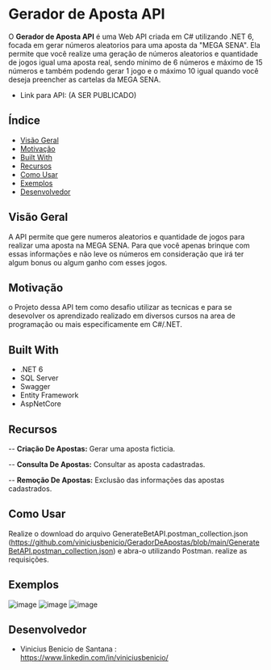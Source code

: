 # Gerador de Aposta API


O **Gerador de Aposta API** é uma Web API criada em C# utilizando .NET 6, focada em gerar números aleatorios para uma aposta da "MEGA SENA".
Ela permite que você realize uma geração de números aleatorios e quantidade de jogos igual uma aposta real, sendo minimo de 6 números e máximo de 15 números e também podendo gerar 1 jogo e o máximo 10 igual quando você deseja preencher as cartelas da MEGA SENA. 


- Link para API: (A SER PUBLICADO)

## Índice

- [Visão Geral](#visão-geral)
- [Motivação](#motivação)
- [Built With](#built-with)  
- [Recursos](#recursos)
- [Como Usar](#como-usar)
- [Exemplos](#exemplos)
- [Desenvolvedor](#desenvolvedor)

## Visão Geral

A API permite que gere numeros aleatorios e quantidade de jogos para realizar uma aposta na MEGA SENA.
Para que você apenas brinque com essas informações e não leve os números em consideração que irá ter algum bonus ou algum ganho com esses jogos. 

## Motivação

o Projeto dessa API tem como desafio utilizar as tecnicas e para se desevolver os aprendizado realizado em diversos cursos na area de programação ou mais especificamente em C#/.NET.

## Built With
- .NET 6
- SQL Server
- Swagger
- Entity Framework
- AspNetCore

## Recursos


-- **Criação De Apostas:** Gerar uma aposta ficticia.

-- **Consulta De Apostas:** Consultar as aposta cadastradas.

-- **Remoção De Apostas:** Exclusão das informações das apostas cadastrados.

## Como Usar
Realize o download do arquivo GenerateBetAPI.postman_collection.json (https://github.com/viniciusbenicio/GeradorDeApostas/blob/main/GenerateBetAPI.postman_collection.json) e abra-o utilizando Postman. realize as requisições.


## Exemplos
![image](https://github.com/viniciusbenicio/GeradorDeApostas/assets/63131764/bc36bdb3-3667-4c5b-abcb-05c9dfa6b0f1)
![image](https://github.com/viniciusbenicio/GeradorDeApostas/assets/63131764/3f3a6e21-b411-42b7-8afa-e9cdbb36b216)
![image](https://github.com/viniciusbenicio/GeradorDeApostas/assets/63131764/d236861e-9a84-4c9c-848f-6b4bf147bb6e)




## Desenvolvedor
- Vinicius Benicio de Santana : https://www.linkedin.com/in/viniciusbenicio/
